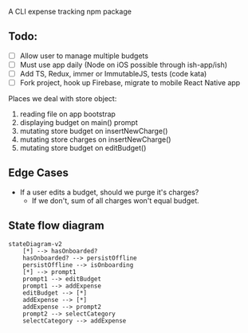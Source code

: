 A CLI expense tracking npm package

## Todo:

- [ ] Allow user to manage multiple budgets
- [ ] Must use app daily (Node on iOS possible through ish-app/ish)
- [ ] Add TS, Redux, immer or ImmutableJS, tests (code kata)
- [ ] Fork project, hook up Firebase, migrate to mobile React Native app

Places we deal with store object:
1. reading file on app bootstrap
2. displaying budget on main() prompt
3. mutating store budget on insertNewCharge()
4. mutating store charges on insertNewCharge()
5. mutating store budget on editBudget()

## Edge Cases
- If a user edits a budget, should we purge it's charges?
  - If we don't, sum of all charges won't equal budget.

## State flow diagram
```
stateDiagram-v2
    [*] --> hasOnboarded?
    hasOnboarded? --> persistOffline
    persistOffline --> isOnboarding
    [*] --> prompt1
    prompt1 --> editBudget
    prompt1 --> addExpense
    editBudget --> [*]
    addExpense --> [*]
    addExpense --> prompt2
    prompt2 --> selectCategory
    selectCategory --> addExpense
  ```